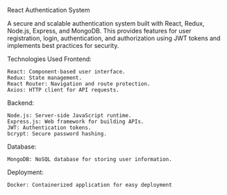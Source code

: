 React Authentication System

A secure and scalable authentication system built with React, Redux, Node.js, Express, and MongoDB. This  provides features for user registration, login, authentication, and authorization using JWT tokens and implements best practices for security.



Technologies Used
Frontend:

    React: Component-based user interface.
    Redux: State management.
    React Router: Navigation and route protection.
    Axios: HTTP client for API requests.

Backend:

    Node.js: Server-side JavaScript runtime.
    Express.js: Web framework for building APIs.
    JWT: Authentication tokens.
    bcrypt: Secure password hashing.

Database:

    MongoDB: NoSQL database for storing user information.

Deployment:

    Docker: Containerized application for easy deployment
